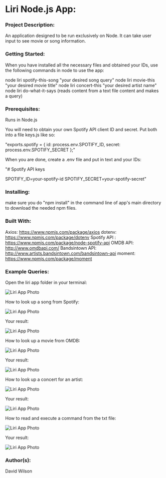 # **Liri Node.js App:**

### **Project Description:**

An application designed to be run exclusively on Node. It can take user input to see movie or song information.

### **Getting Started:**

When you have installed all the necessary files and obtained your IDs, use the following commands in node to use the app:

node liri spotify-this-song "your desired song query"
node liri movie-this "your desired movie title"
node liri concert-this "your desired artist name"
node liri do-what-it-says (reads content from a text file content and makes a query)

### **Prerequisites:**

Runs in Node.js

You will need to obtain your own Spotify API client ID and secret. Put both into a file keys.js like so:

"exports.spotify = {
  id: process.env.SPOTIFY_ID,
  secret: process.env.SPOTIFY_SECRET
};"

When you are done, create a .env file and put in text and your IDs:

"# Spotify API keys

SPOTIFY_ID=your-spotify-id
SPOTIFY_SECRET=your-spotify-secret"

### **Installing:**

make sure you do "npm install" in the command line of app's main directory to download the needed npm files.

### **Built With:**

Axios: https://www.npmjs.com/package/axios
dotenv: https://www.npmjs.com/package/dotenv
Spotify API : https://www.npmjs.com/package/node-spotify-api
OMDB API: http://www.omdbapi.com/
Bandsintown API: http://www.artists.bandsintown.com/bandsintown-api
moment: https://www.npmjs.com/package/moment

### **Example Queries:**

Open the liri app folder in your terminal:

![Liri App Photo](https://github.com/Moldysmurf38/liri-node-app/Example_Images/liriapp1.png)

How to look up a song from Spotify:

![Liri App Photo](https://github.com/Moldysmurf38/liri-node-app/Example_Images/liriapp2.png)

Your result:

![Liri App Photo](https://github.com/Moldysmurf38/liri-node-app/Example_Images/liriapp3.png)

How to look up a movie from OMDB:

![Liri App Photo](https://github.com/Moldysmurf38/liri-node-app/Example_Images/liriapp4.png)

Your result:

![Liri App Photo](https://github.com/Moldysmurf38/liri-node-app/Example_Images/liriapp5.png)

How to look up a concert for an artist:

![Liri App Photo](https://github.com/Moldysmurf38/liri-node-app/Example_Images/liriapp6.png)

Your result:

![Liri App Photo](https://github.com/Moldysmurf38/liri-node-app/Example_Images/liriapp7.png)

How to read and execute a command from the txt file:

![Liri App Photo](https://github.com/Moldysmurf38/liri-node-app/Example_Images/liriapp8.png)

Your result:

![Liri App Photo](https://github.com/Moldysmurf38/liri-node-app/Example_Images/liriapp9.png)

### **Author(s):**

David Wilson
